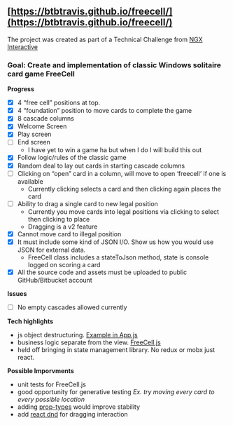 ## [https://btbtravis.github.io/freecell/](https://btbtravis.github.io/freecell/)

The project was created as part of a Technical Challenge from [NGX Interactive](http://ngxinteractive.com/)

### Goal: Create and implementation of classic Windows solitaire card game FreeCell 

**Progress**
- [X] 4 “free cell” positions at top.
- [X] 4 “foundation” position to move cards to complete the game
- [X] 8 cascade columns
- [X] Welcome Screen
- [X] Play screen
- [ ] End screen
  + I have yet to win a game ha but when I do I will build this out
- [X] Follow logic/rules of the classic game
- [X] Random deal to lay out cards in starting cascade columns
- [ ] Clicking on “open” card in a column, will move to open ‘freecell’ if one is available
  + Currently clicking selects a card and then clicking again places the card
- [ ] Ability to drag a single card to new legal position
  + Currently you move cards into legal positions via clicking to select then clicking to place
  + Dragging is a v2 feature
- [X] Cannot move card to illegal position
- [X] It must include some kind of JSON I/O. Show us how you would use JSON for external data.
  + FreeCell class includes a stateToJson method, state is console logged on scoring a card
- [X] All the source code and assets must be uploaded to public GitHub/Bitbucket account

**Issues**
- [ ] No empty cascades allowed currently


**Tech highlights**
+ js object destructuring. [Example in App.js](https://github.com/BTBTravis/freecell/blob/master/src/App.js#L141)
+ business logic separate from the view. [FreeCell.js](https://github.com/BTBTravis/freecell/blob/master/src/FreeCell.js)
+ held off bringing in state management library. No redux or mobx just react.

**Possible Imporvments**
+ unit tests for FreeCell.js
+ good opportunity for generative testing *Ex. try moving every card to every possible location*
+ adding [prop-types](https://www.npmjs.com/package/prop-types) would improve stability
+ add [react dnd](https://github.com/react-dnd/react-dnd) for dragging interaction

